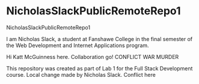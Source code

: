 # NicholasSlackPublicRemoteRepo1
NicholasSlackPublicRemoteRepo1

I am Nicholas Slack, a student at Fanshawe College in the final semester of the Web Development and Internet Applications program. 

Hi Katt McGuinness here. Collaboration go!
CONFLICT WAR MURDER

This repository was created as part of Lab 1 for the Full Stack Development course.
Local change made by Nicholas Slack.
Conflict here
